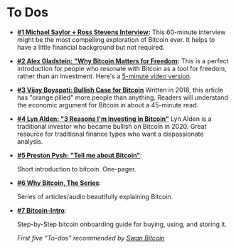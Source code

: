 # To Dos

- **[#1 Michael Saylor + Ross Stevens Interview](https://www.youtube.com/watch?v=NoobUKNttmw):** This 60-minute interview might be the most compelling exploration of Bitcoin ever. It helps to have a little financial background but not required.
- **[#2 Alex Gladstein: "Why Bitcoin Matters for Freedom](https://time.com/5486673/bitcoin-venezuela-authoritarian/?utm_campaign=Email%20%235%20%28Ve94L3%29&utm_medium=email&utm_source=Swan%20-%20Swan%20Force%20-%20Welcome%20to%20Swan%20Force%20Onboarding&_kx=DAfcxJ4PuSGQBShBW-l3Tt4Jm-Idl6dfuiEPdZv-qgj_BzwUNt3PUVoJAyyoBk7x.KzLKES):** This is a perfect introduction for people who resonate with Bitcoin as a tool for freedom, rather than an investment.
Here's a [5-minute video version](https://www.youtube.com/watch?v=xLYYh4aPXAM).
- **[#3 Vijay Boyapati: Bullish Case for Bitcoin](https://vijayboyapati.medium.com/the-bullish-case-for-bitcoin-6ecc8bdecc1)**
Written in 2018, this article has "orange pilled" more people than anything. Readers will understand the economic argument for Bitcoin in about a 45-minute read.
- [**#4 Lyn Alden: "3 Reasons I'm Investing in Bitcoin"**](https://www.lynalden.com/invest-in-bitcoin/)
Lyn Alden is a traditional investor who became bullish on Bitcoin in 2020. Great resource for traditional finance types who want a dispassionate analysis.
- [**#5 Preston Pysh: "Tell me about Bitcoin"**](https://www.swanbitcoin.com/tell-me-about-bitcoin/):
    
    Short introduction to bitcoin. One-pager.
    
- [**#6 Why Bitcoin, The Series**](https://tomerstrolight.medium.com/why-bitcoin-the-series-660fe20ec244):
    
    Series of articles/audio beautifully explaining Bitcoin. 
    
- [**#7 Bitcoin-Intro**](https://bitcoin-intro.com/):
    
    Step-by-Step bitcoin onboarding guide for buying, using, and storing it.
    
    *First five “To-dos” recommended by [Swan Bitcoin](https://www.swanbitcoin.com/)*